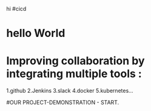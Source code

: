 hi
#cicd 
# hello World
# Improving collaboration by integrating multiple tools :
1.github
2.Jenkins
3.slack
4.docker
5.kubernetes...

#OUR PROJECT-DEMONSTRATION - START.
